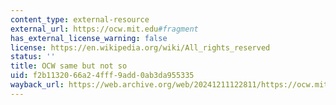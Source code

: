 ```yaml
---
content_type: external-resource
external_url: https://ocw.mit.edu#fragment
has_external_license_warning: false
license: https://en.wikipedia.org/wiki/All_rights_reserved
status: ''
title: OCW same but not so
uid: f2b11320-66a2-4fff-9add-0ab3da955335
wayback_url: https://web.archive.org/web/20241211122811/https://ocw.mit.edu/
---
```

